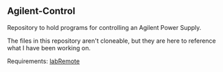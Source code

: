 ## Agilent-Control
Repository to hold programs for controlling an Agilent Power Supply.

The files in this repository aren't cloneable, but they are here to reference what I have been working on.

Requirements:
[labRemote](https://gitlab.cern.ch/berkeleylab/labRemote)
